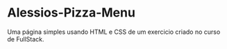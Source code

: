 # Alessios-Pizza-Menu
Uma página simples usando HTML e CSS de um exercicio criado no curso de FullStack. 
